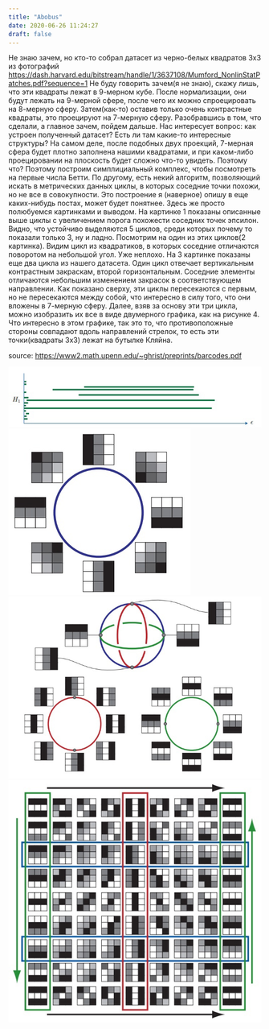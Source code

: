 ```yaml
---
title: "Abobus"
date: 2020-06-26 11:24:27
draft: false
---
```


Не знаю зачем, но кто-то собрал датасет из черно-белых квадратов 3x3 из фотографий
https://dash.harvard.edu/bitstream/handle/1/3637108/Mumford_NonlinStatPatches.pdf?sequence=1
Не буду говорить зачем(я не знаю), скажу лишь, что эти квадраты лежат в 9-мерном кубе. После нормализации, они будут лежать на 9-мерной сфере, после чего их можно спроецировать на 8-мерную сферу. Затем(как-то) оставив только очень контрастные квадраты, это проецируют на 7-мерную сферу.
Разобравшись в том, что сделали, а главное зачем, пойдем дальше. Нас интересует вопрос: как устроен полученный датасет? Есть ли там какие-то интересные структуры?
На самом деле, после подобных двух проекций, 7-мерная сфера будет плотно заполнена нашими квадратами, и при каком-либо проецировании на плоскость будет сложно что-то увидеть. Поэтому что? Поэтому построим симплициальный комплекс, чтобы посмотреть на первые числа Бетти. По другому, есть некий алгоритм, позволяющий искать в метрических данных циклы, в которых соседние точки похожи, но не все в совокупности. Это построение я (наверное) опишу в еще каких-нибудь постах, может будет понятнее. Здесь же просто полюбуемся картинками и выводом. На картинке 1 показаны описанные выше циклы с увеличением порога похожести соседних точек эпсилон. Видно, что устойчиво выделяются 5 циклов, среди которых почему то показали только 3, ну и ладно. Посмотрим на один из этих циклов(2 картинка). Видим цикл из квадратиков, в которых соседние отличаются поворотом на небольшой угол. Уже неплохо.
На 3 картинке показаны еще два цикла из нашего датасета. Один цикл отвечает вертикальным контрастным закраскам, второй горизонтальным. Соседние элементы отличаются небольшим изменением закрасок в соответствующем направлении. Как показано сверху, эти циклы пересекаются с первым, но не пересекаются между собой, что интересно в силу того, что они вложены в 7-мерную сферу.
Далее, взяв за основу эти три цикла, можно изобразить их все в виде двумерного графика, как на рисунке 4. Что интересно в этом графике, так это то, что противоположные стороны совпадают вдоль направлений стрелок, то есть эти точки(квадраты 3x3) лежат на бутылке Кляйна.

source: https://www2.math.upenn.edu/~ghrist/preprints/barcodes.pdf

![](/img/vk/2qv1fC0GkRU.jpg)
![](/img/vk/MXQACyee95w.jpg)
![](/img/vk/AkWhLfX-uwk.jpg)
![](/img/vk/KJgBscI8TfU.jpg)
